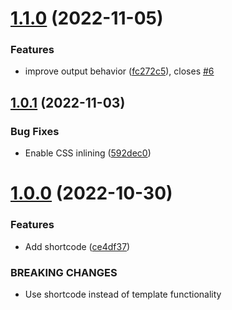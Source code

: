 # [1.1.0](https://github.com/KiwiKilian/eleventy-plugin-og-image/compare/v1.0.1...v1.1.0) (2022-11-05)


### Features

* improve output behavior ([fc272c5](https://github.com/KiwiKilian/eleventy-plugin-og-image/commit/fc272c50b27bba75d0e2e075bb11b40ad2b76504)), closes [#6](https://github.com/KiwiKilian/eleventy-plugin-og-image/issues/6)

## [1.0.1](https://github.com/KiwiKilian/eleventy-plugin-og-image/compare/v1.0.0...v1.0.1) (2022-11-03)


### Bug Fixes

* Enable CSS inlining ([592dec0](https://github.com/KiwiKilian/eleventy-plugin-og-image/commit/592dec0f86f5e5aa2970c1b929251a11d10af057))

# [1.0.0](https://github.com/KiwiKilian/eleventy-plugin-og-image/compare/v0.1.1...v1.0.0) (2022-10-30)


### Features

* Add shortcode ([ce4df37](https://github.com/KiwiKilian/eleventy-plugin-og-image/commit/ce4df37c0b73b6e6dc0f1e1cc5b4f08ede194b3e))


### BREAKING CHANGES

* Use shortcode instead of template functionality
